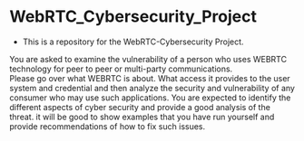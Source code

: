 # WebRTC_Cybersecurity_Project

- This is a repository for the WebRTC-Cybersecurity Project. 

You are asked to examine the vulnerability of a person who uses WEBRTC technology for peer to peer or multi-party communications.  
Please go over what WEBRTC is about.  What access it provides to the user system and credential and then analyze the security and vulnerability of any consumer who may use such applications.  You are expected to identify the different aspects of cyber security and provide a good analysis of the threat.
it will be good to show examples that you have run yourself and provide recommendations of how to fix such issues.

